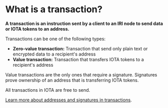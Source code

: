 # What is a transaction?

**A transaction is an instruction sent by a client to an IRI node to send data or IOTA tokens to an address.**

Transactions can be one of the following types:
* **Zero-value transaction:** Transaction that send only plain text or encrypted data to a recipient's address
* **Value transaction:** Transaction that transfers IOTA tokens to a recipient's address

Value transactions are the only ones that require a signature. Signatures prove ownership of an address that is transferring IOTA tokens.

All transactions in IOTA are free to send.

[Learn more about addresses and signatures in transactions](root://iota-basics/0.1/concepts/addresses-and-signatures.md).
